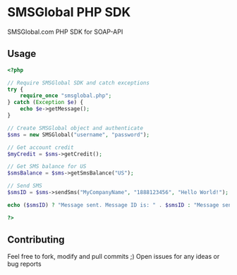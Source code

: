 SMSGlobal PHP SDK
==================

SMSGlobal.com PHP SDK for SOAP-API

## Usage

```php
<?php

// Require SMSGlobal SDK and catch exceptions
try {
	require_once "smsglobal.php";
} catch (Exception $e) {
	echo $e->getMessage();
}

// Create SMSGlobal object and authenticate
$sms = new SMSGlobal("username", "password");

// Get account credit
$myCredit = $sms->getCredit();

// Get SMS balance for US
$smsBalance = $sms->getSmsBalance("US");

// Send SMS
$smsID = $sms->sendSms("MyCompanyName", "1888123456", "Hello World!");

echo ($smsID) ? "Message sent. Message ID is: " . $smsID : "Message sending failed :(";

?>
```

## Contributing

Feel free to fork, modify and pull commits ;) Open issues for any ideas or bug reports